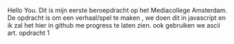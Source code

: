 Hello You. Dit is mijn eerste beroepdracht op het Mediacollege Amsterdam. De opdracht is om een verhaal/spel te maken , we doen dit in javascript en ik zal het hier in github me progress te laten zien. ook gebruiken we ascii art. 
opdracht 1
